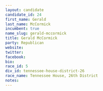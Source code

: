 ```yaml
---
layout: candidate
candidate_id: 24
first_name: Gerald
last_name: McCormick
incumbent: true
name_slug: gerald-mccormick
title: Gerald McCormick
party: Republican
website: 
twitter: 
facebook: 
bio: 
race_id: 5
div_id: tennessee-house-district-26
race_name: Tennessee House, 26th District
notes: 
---
```


